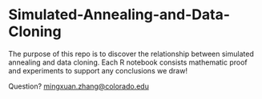 # Simulated-Annealing-and-Data-Cloning

The purpose of this repo is to discover the relationship between simulated annealing and data cloning.
Each R notebook consists mathematic proof and experiments to support any conclusions we draw!

Question? mingxuan.zhang@colorado.edu
